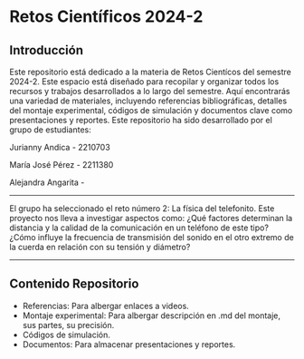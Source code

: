 # Retos Científicos 2024-2
## Introducción
Este repositorio está dedicado a la materia de Retos Cientícos del semestre 2024-2. Este espacio está diseñado para recopilar y organizar todos los recursos y trabajos desarrollados a lo largo del semestre. Aquí encontrarás una variedad de materiales, incluyendo referencias bibliográficas, detalles del montaje experimental, códigos de simulación y documentos clave como presentaciones y reportes. Este repositorio ha sido desarrollado por el grupo de estudiantes:

Jurianny Andica - 2210703

María José Pérez - 2211380

Alejandra Angarita - 

----------------------------------------------------------------------------------------------------------

El grupo ha seleccionado el reto número 2: La física del telefonito. Este proyecto nos lleva a investigar aspectos como: ¿Qué factores determinan la distancia y la calidad de la comunicación en un teléfono de este tipo? ¿Cómo influye la frecuencia de transmisión del sonido en el otro extremo de la cuerda en relación con su tensión y diámetro?

----------------------------------------------------------------------------------------------------------

## Contenido Repositorio
+ Referencias: Para albergar enlaces a videos.
+ Montaje experimental: Para albergar descripción en .md del montaje, sus partes, su precisión.
+ Códigos de simulación.
+ Documentos: Para almacenar presentaciones y reportes.
